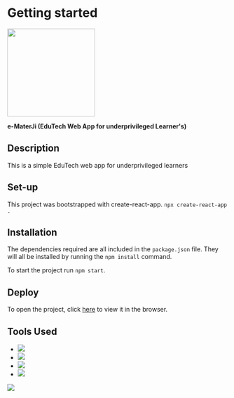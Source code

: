 # Getting started

<img src="https://media.discordapp.net/attachments/979680432738172940/980509841263067138/Screenshot_185.png" alt="" height="200px"></img>

**e-MaterJi (EduTech Web App for underprivileged Learner's)**

## Description

This is a simple EduTech web app for underprivileged learners 

## Set-up

This project was bootstrapped with create-react-app. `npx create-react-app .`

## Installation

The dependencies required are all included in the `package.json` file. They will all be installed by running the `npm install` command.

To start the project run `npm start`.

## Deploy

To open the project, click [here](https://csb-tffn6b-k9rbzd5lj-ad1tya03.vercel.app/) to view it in the browser.

## Tools Used

<ul>
  <li><img src="https://img.shields.io/badge/HTML-239120?style=for-the-badge&logo=html5&logoColor=white"></li>
  <li><img src="https://img.shields.io/badge/CSS-239120?&style=for-the-badge&logo=css3&logoColor=white"></li>
  <li><img src="https://img.shields.io/badge/JavaScript-F7DF1E?style=for-the-badge&logo=javascript&logoColor=black"></li>
  <li><img src="https://img.shields.io/badge/React-20232A?style=for-the-badge&logo=react&logoColor=61DAFB"></li>
</ul>

<img src="https://img.shields.io/badge/Codesandbox-000000?style=for-the-badge&logo=CodeSandbox&logoColor=white">
